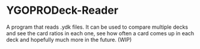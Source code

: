 # YGOPRODeck-Reader
A program that reads .ydk files. It can be used to compare multiple decks and see the card ratios in each one, see how often a card comes up in each deck and hopefully much more in the future. (WIP)
